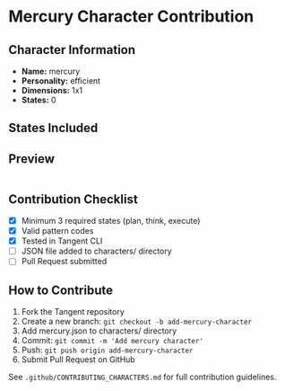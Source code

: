 # Mercury Character Contribution

## Character Information

- **Name:** mercury
- **Personality:** efficient
- **Dimensions:** 1x1
- **States:** 0

## States Included


## Preview

```
```

## Contribution Checklist

- [x] Minimum 3 required states (plan, think, execute)
- [x] Valid pattern codes
- [x] Tested in Tangent CLI
- [ ] JSON file added to characters/ directory
- [ ] Pull Request submitted

## How to Contribute

1. Fork the Tangent repository
2. Create a new branch: `git checkout -b add-mercury-character`
3. Add mercury.json to characters/ directory
4. Commit: `git commit -m 'Add mercury character'`
5. Push: `git push origin add-mercury-character`
6. Submit Pull Request on GitHub

See `.github/CONTRIBUTING_CHARACTERS.md` for full contribution guidelines.
